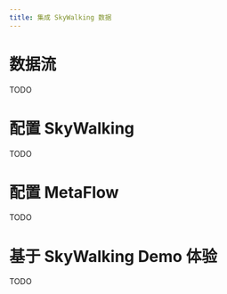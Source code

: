 ```yaml
---
title: 集成 SkyWalking 数据
---
```


# 数据流

TODO

# 配置 SkyWalking

TODO

# 配置 MetaFlow

TODO

# 基于 SkyWalking Demo 体验

TODO

